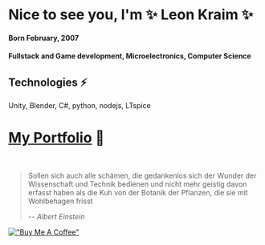 # Nice to see you, I'm ✨ Leon Kraim ✨
  
    
#### Born February, 2007

#### Fullstack and Game development, Microelectronics, Computer Science

  
## Technologies ⚡
Unity, Blender, C#, python, nodejs, LTspice
  
#  [My Portfolio](https://leonkraims-portfolio.vercel.app/) 📄





<!-- SEO Tags 
gaming , discord , niedersachsen , hacker 
hackathon , game jam , gamejam, ludum dare , ludumdare 
programming , programmieren , programming buddy  
leagueoflegends , lol , fun , lower saxony , Leon Kraim
-->

<br>
      
> Sollen sich auch alle schämen, die gedankenlos sich der Wunder der Wissenschaft und Technik bedienen und nicht mehr geistig davon erfasst haben als die Kuh von der Botanik der Pflanzen, die sie mit Wohlbehagen frisst
>
> -- <cite>Albert Einstein</cite>

[!["Buy Me A Coffee"](https://www.buymeacoffee.com/assets/img/custom_images/orange_img.png)](https://ko-fi.com/leonkraim)
